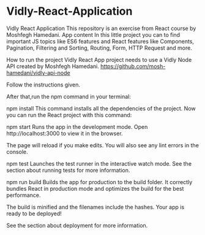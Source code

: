 # Vidly-React-Application

Vidly React Application
This repository is an exercise from React course by Moshfegh Hamedani.
App content
In this little project you can to find important JS topics like ES6 features and React features like Components, Pagination, Filtering and Sorting, Routing, Form, HTTP Request and more.


How to run the project
Vidly React App project needs to use a Vidly Node API created by Moshfegh Hamedani.
https://github.com/mosh-hamedani/vidly-api-node

Follow the instructions given.

After that,run the npm command in your terminal:

npm install
This command installs all the dependencies of the project. Now you can run the React project with this command:

npm start
Runs the app in the development mode.
Open http://localhost:3000 to view it in the browser.

The page will reload if you make edits.
You will also see any lint errors in the console.

npm test
Launches the test runner in the interactive watch mode.
See the section about running tests for more information.

npm run build
Builds the app for production to the build folder.
It correctly bundles React in production mode and optimizes the build for the best performance.

The build is minified and the filenames include the hashes.
Your app is ready to be deployed!

See the section about deployment for more information.

